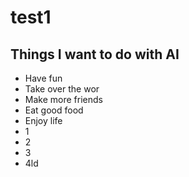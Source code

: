 # test1
## Things I want to do with AI
* Have fun
* Take over the wor
* Make more friends
* Eat good food
* Enjoy life
* 1
* 2
* 3
* 4ld